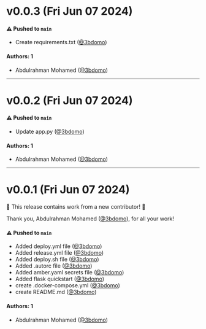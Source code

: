 # v0.0.3 (Fri Jun 07 2024)

#### ⚠️ Pushed to `main`

- Create requirements.txt ([@3bdomo](https://github.com/3bdomo))

#### Authors: 1

- Abdulrahman Mohamed ([@3bdomo](https://github.com/3bdomo))

---

# v0.0.2 (Fri Jun 07 2024)

#### ⚠️ Pushed to `main`

- Update app.py ([@3bdomo](https://github.com/3bdomo))

#### Authors: 1

- Abdulrahman Mohamed ([@3bdomo](https://github.com/3bdomo))

---

# v0.0.1 (Fri Jun 07 2024)

:tada: This release contains work from a new contributor! :tada:

Thank you, Abdulrahman Mohamed ([@3bdomo](https://github.com/3bdomo)), for all your work!

#### ⚠️ Pushed to `main`

- Added deploy.yml file ([@3bdomo](https://github.com/3bdomo))
- Added release.yml file ([@3bdomo](https://github.com/3bdomo))
- Added deploy.sh file ([@3bdomo](https://github.com/3bdomo))
- Added .autorc file ([@3bdomo](https://github.com/3bdomo))
- Added amber.yaml secrets file ([@3bdomo](https://github.com/3bdomo))
- Added flask quickstart ([@3bdomo](https://github.com/3bdomo))
- create .docker-compose.yml ([@3bdomo](https://github.com/3bdomo))
- create README.md ([@3bdomo](https://github.com/3bdomo))

#### Authors: 1

- Abdulrahman Mohamed ([@3bdomo](https://github.com/3bdomo))
